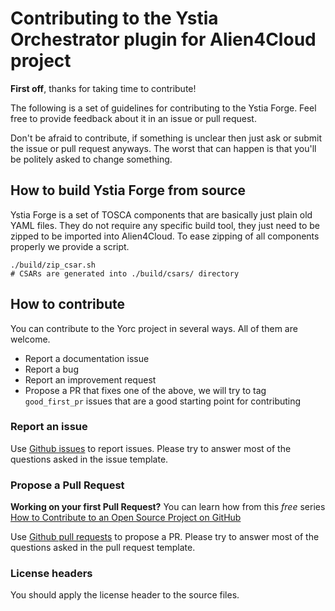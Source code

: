 # Contributing to the Ystia Orchestrator plugin for Alien4Cloud project

**First off**, thanks for taking time to contribute!

The following is a set of guidelines for contributing to the Ystia Forge.
Feel free to provide feedback about it in an issue or pull request.

Don't be afraid to contribute, if something is unclear then just ask or submit the issue or pull request
anyways. The worst that can happen is that you'll be politely asked to change something.

## How to build Ystia Forge from source

Ystia Forge is a set of TOSCA components that are basically just plain old YAML files.
They do not require any specific build tool, they just need to be zipped to be imported into Alien4Cloud.
To ease zipping of all components properly we provide a script.

    ./build/zip_csar.sh
    # CSARs are generated into ./build/csars/ directory

## How to contribute

You can contribute to the Yorc project in several ways. All of them are welcome.

* Report a documentation issue
* Report a bug
* Report an improvement request
* Propose a PR that fixes one of the above, we will try to tag `good_first_pr` issues that are a good starting point for contributing

### Report an issue

Use [Github issues](https://github.com/ystia/forge/issues) to report issues.
Please try to answer most of the questions asked in the issue template.

### Propose a Pull Request

**Working on your first Pull Request?** You can learn how from this *free* series [How to Contribute to an Open Source Project on GitHub](https://egghead.io/series/how-to-contribute-to-an-open-source-project-on-github)

Use [Github pull requests](https://github.com/ystia/forge/pulls) to propose a PR.
Please try to answer most of the questions asked in the pull request template.

### License headers

You should apply the license header to the source files.
